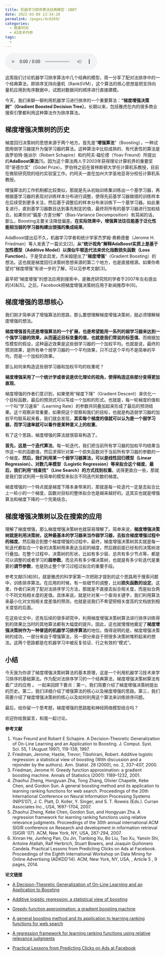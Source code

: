 ```yaml
---
title: 机器学习排序算法经典模型：GBDT
date: 2022-03-09 13:34:20
permalink: /pages/4c6269/
categories:
  - 极客时间
  - AI技术内参
tags:
  - 
---
```

<audio title="053.机器学习排序算法经典模型：GBDT" src="https://static001.geekbang.org/resource/audio/ce/11/cefbc6de59f9f1a176d4f78562eb2411.mp3" controls="controls"></audio> 
<p>这周我们讨论机器学习排序算法中几个经典的模型，周一分享了配对法排序中的一个经典算法，即排序支持向量机（RankSVM），这个算法的核心思想是把支持向量机应用到有序数据中，试图对数据间的顺序进行直接建模。</p>
<p>今天，我们来聊一聊利用机器学习进行排序的一个重要算法：<strong>“梯度增强决策树”（Gradient Boosted Decision Tree）</strong>。长期以来，包括雅虎在内的很多商业搜索引擎都利用这种算法作为排序算法。</p>
<h2>梯度增强决策树的历史</h2>
<p>梯度回归决策树的思想来源于两个地方。首先是“<strong>增强算法</strong>”（Boosting），一种试图用弱学习器提升为强学习器的算法。这种算法中比较成熟的、有代表性的算法是由罗伯特⋅施派尔（Robert Schapire）和约阿夫⋅福伦德（Yoav Freund）所提出的<strong>AdaBoost算法</strong>[1]。因为这个算法两人于2003年获得理论计算机界的重要奖项“哥德尔奖”（Gödel Prize）。罗伯特之前在普林斯顿大学任计算机系教授，目前在微软研究院的纽约实验室工作。约阿夫一直在加州大学圣地亚哥分校任计算机系教授。</p>
<p>增强算法的工作机制都比较类似，那就是先从初始训练集训练出一个基学习器，再根据基学习器的表现对训练样本分布进行调整，使得先前基学习器做错的训练样本在后续受到更多关注，然后基于调整后的样本分布来训练下一个基学习器。如此重复进行，直到基学习器数目达到事先制定的值，最终将所有的基学习器进行加权结合。如果你对“偏差-方差分解”（Bias-Variance Decomposition）有耳闻的话，那么，Boosting主要关注降低偏差。<strong>在实际效果中，增强算法往往能基于泛化性能相当弱的学习器构建出很强的集成结果</strong>。</p>
<p>AdaBoost提出后不久，机器学习学者和统计学家杰罗姆⋅弗赖德曼（Jerome H. Friedman）等人发表了一篇论文[2]，<strong>从“统计视角”解释AdaBoost实质上是基于加性模型（Additive Model）以类似牛顿迭代法来优化指数损失函数（Loss Function）</strong>。于是受此启发，杰米姆提出了“<strong>梯度增强</strong>”（Gradient Boosting）的想法。这也就是梯度回归决策树思想来源的第二个地方，也是直接根源。如果你希望对“梯度增强”有进一步的了解，可以见参考文献[3]。</p>
<p>最早把“梯度增强”的想法应用到搜索中，是雅虎研究院的学者于2007年左右提出的[4]&amp;[5]。之后，Facebook把梯度增强决策树应用于新闻推荐中[6]。</p>
<h2>梯度增强的思想核心</h2>
<p>我们刚才简单讲了增强算法的思路，那么要想理解梯度增强决策树，就必须理解梯度增强的想法。</p>
<p><strong>梯度增强首先还是增强算法的一个扩展，也是希望能用一系列的弱学习器来达到一个强学习器的效果，从而逼近目标变量的值，也就是我们常说的标签值</strong>。而根据加性模型的假设，这种逼近效果是这些弱学习器的一个加权平均。也就是说，最终的预测效果，是所有单个弱学习器的一个平均效果，只不过这个平均不是简单的平均，而是一个加权的效果。</p>
<p>那么如何来构造这些弱学习器和加权平均的权重呢？</p>
<!-- [[[read_end]]] -->
<p><strong>梯度增强采用了一个统计学或者说是优化理论的视角，使得构造这些部分变得更加直观</strong>。</p>
<p>梯度增强的作者们意识到，如果使用“梯度下降”（Gradient Descent）来优化一个目标函数，最后的预测式可以写成一个加和的形式。也就是，每一轮梯度的值和一个叫“学习速率”（Learning Rate）的参数共同叠加起来形成了最后的预测结果。这个观察非常重要，如果把这个观察和我们的目标，也就是构造弱学习器的加权平均联系起来看，我们就会发现，<strong>其实每个梯度的值就可以认为是一个弱学习器，而学习速率就可以看作是某种意义上的权重</strong>。</p>
<p>有了这个思路，梯度增强的算法就很容易构造了。</p>
<p><strong>首先，这是一个迭代算法</strong>。每一轮迭代，我们把当前所有学习器的加权平均结果当作这一轮的函数值，然后求得针对某一个损失函数对于当前所有学习器的参数的一个梯度。<strong>然后，我们利用某一个弱学习器算法，可以是线性回归模型（Linear Regression）、对数几率模型（Logistic Regression）等来拟合这个梯度</strong>。<strong>最后，我们利用“线查找”（Line Search）的方式找到权重</strong>。说得更直白一些，那就是我们尝试利用一些简单的模型来拟合不同迭代轮数的梯度。</p>
<p>梯度增强的一个特点就是梯度下降本身带来的，那就是每一轮迭代一定是去拟合比上一轮小的一个梯度，函数对目标的整体拟合也是越来越好的。这其实也就是增强算法和梯度下降的一个完美结合。</p>
<h2>梯度增强决策树以及在搜索的应用</h2>
<p>理解了梯度增强，那么梯度增强决策树也就容易理解了。简单来说，<strong>梯度增强决策树就是利用决策树，这种最基本的学习器来当作弱学习器，去拟合梯度增强过程中的梯度</strong>。然后融合到整个梯度增强的过程中，最终，梯度增强决策树其实就是每一轮迭代都拟合一个新的决策树用来表达当前的梯度，然后跟前面已经有的决策树进行叠加。在整个过程中，决策树的形状，比如有多少层、总共有多少节点等，都是可以调整的或者学习的<strong>超参数</strong>。而总共有多少棵决策树，也就是有多少轮迭代是重要的<strong>调节参数</strong>，也是防止整个学习过程过拟合的重要手段。</p>
<p>参考文献[5]和[6]，就是雅虎的科学家第一次把刚才提到的这个思路用于搜索问题中，训练排序算法。在应用的时候，有一些细节的调整，比如<strong>损失函数的设定</strong>。这里，作者们采用了配对法排序学习方法，那就是不直接去拟合相关度，而是拟合两个不同文档相关度的差值。具体来说，就是针对某一个查询关键字，我们利用算法来最小化对文档相关度差值的预测，也就是说我们不希望把相关度高的文档放到相关度低的后面。</p>
<p>在这些论文中，还有后续的很多研究中，利用梯度增强决策树算法进行排序训练得到的效果比当时的其他算法都有大幅度的提升。因此，这也就慢慢地奠定了<strong>梯度增强决策树作为一种普适的机器学习排序算法</strong>的地位。值得说明的是，梯度增强决策树的成功，一部分来自于增强算法，另一部分来自于把很多决策树堆积起来的想法。这两个思路都是在机器学习中被反复验证、行之有效的“模式”。</p>
<h2>小结</h2>
<p>今天我为你讲了梯度增强决策树算法的基本原理，这是一个利用机器学习技术来学习排序的基础算法。作为配对法排序学习的一个经典算法，梯度增强决策树算法有着广泛的应用 。 一起来回顾下要点：第一，我们简要介绍了梯度增强决策树提出的历史。第二，我们详细介绍了增强算法的核心以及梯度增强的思路。第三，我们简要介绍了梯度增强决策树的核心以及如何利用这个算法来训练排序问题。</p>
<p>最后，给你留一个思考题，梯度增强的思路能和神经网络模型结合吗？</p>
<p>欢迎你给我留言，和我一起讨论。</p>
<p><strong>参考文献</strong></p>
<ol>
<li>Yoav Freund and Robert E Schapire.  A Decision-Theoretic Generalization of On-Line Learning and an Application to Boosting. J. Comput. Syst. Sci. 55, 1 (August 1997), 119-139, 1997.</li>
<li>Friedman, Jerome; Hastie, Trevor; Tibshirani, Robert. Additive logistic regression: a statistical view of boosting (With discussion and a rejoinder by the authors). Ann. Statist. 28 (2000), no. 2, 337–407, 2000.</li>
<li>Friedman, Jerome H. Greedy function approximation: a gradient boosting machine. Annals of Statistics (2001): 1189–1232, 2001.</li>
<li>Zhaohui Zheng, Hongyuan Zha, Tong Zhang, Olivier Chapelle, Keke Chen, and Gordon Sun. A general boosting method and its application to learning ranking functions for web search. Proceedings of the 20th International Conference on Neural Information Processing Systems (NIPS’07), J. C. Platt, D. Koller, Y. Singer, and S. T. Roweis (Eds.). Curran Associates Inc., USA, 1697-1704, 2007.</li>
<li>Zhaohui Zheng, Keke Chen, Gordon Sun, and Hongyuan Zha. A regression framework for learning ranking functions using relative relevance judgments. Proceedings of the 30th annual international ACM SIGIR conference on Research and development in information retrieval (SIGIR '07). ACM, New York, NY, USA, 287-294, 2007.</li>
<li>Xinran He, Junfeng Pan, Ou Jin, Tianbing Xu, Bo Liu, Tao Xu, Yanxin Shi, Antoine Atallah, Ralf Herbrich, Stuart Bowers, and Joaquin Quiñonero Candela. Practical Lessons from Predicting Clicks on Ads at Facebook. Proceedings of the Eighth International Workshop on Data Mining for Online Advertising (ADKDD’14). ACM, New York, NY, USA, , Article 5 , 9 pages, 2014.</li>
</ol>
<p><strong>论文链接</strong></p>
<ul>
<li>
<p><a href="http://www.face-rec.org/algorithms/Boosting-Ensemble/decision-theoretic_generalization.pdf">A Decision-Theoretic Generalization of On-Line Learning and an Application to Boosting</a></p>
</li>
<li>
<p><a href="https://web.stanford.edu/~hastie/Papers/AdditiveLogisticRegression/alr.pdf">Additive logistic regression: a statistical view of boosting</a></p>
</li>
<li>
<p><a href="https://statweb.stanford.edu/~jhf/ftp/trebst.pdf">Greedy function approximation: a gradient boosting machine</a></p>
</li>
<li>
<p><a href="https://corescholar.libraries.wright.edu/cgi/viewcontent.cgi?referer=https://www.google.com.hk/&amp;httpsredir=1&amp;article=1314&amp;context=knoesis">A general boosting method and its application to learning ranking functions for web search</a></p>
</li>
<li>
<p><a href="https://www.cc.gatech.edu/~zha/papers/fp086-zheng.pdf">A regression framework for learning ranking functions using relative relevance judgments</a></p>
</li>
<li>
<p><a href="http://citeseerx.ist.psu.edu/viewdoc/download;jsessionid=A54CCA7D4A8F05B6636C9D64316BCF96?doi=10.1.1.718.9050&amp;rep=rep1&amp;type=pdf">Practical Lessons from Predicting Clicks on Ads at Facebook</a></p>
</li>
</ul>
<p></p>
